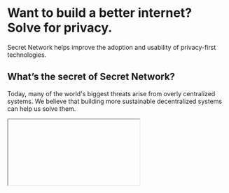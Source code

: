 <simple-hero>

<template v-slot:cover>

![Secret Network](./img/hero_bg.png)

</template>

# Want to build a better internet? Solve for  privacy.

Secret Network helps improve the adoption and usability of privacy-first technologies.

</simple-hero>


<triplet-columns>

<template v-slot:left>

### Community

Read more about our blockchain-based, open-source protocol that lets anyone perform computations on encrypted data.


</template>

<template v-slot:middle>

### Developers

Read our documentation and learn how you can write Secret Contracts and start building.

</template>
  
<template v-slot:right>

### Operators

Lorem ipsum dolor sit amet, consectetur adipiscing elit. Odio viverra integer id nec mauris dui. Pellentesque turpis morbi vulputate.

</template>

</triplet-columns>

<text-banner>

## What’s the secret of Secret Network?

Today, many of the world's biggest threats arise from overly centralized systems. We believe that building more sustainable decentralized systems can help us solve them.

<iframe width"100%" height"315" src"https://www.youtube.com/embed/c70BBVUCxxk" frameborder"0" allow"accelerometer; autoplay; clipboard-write; encrypted-media; gyroscope; picture-in-picture" allowfullscreen></iframe>

</text-banner>